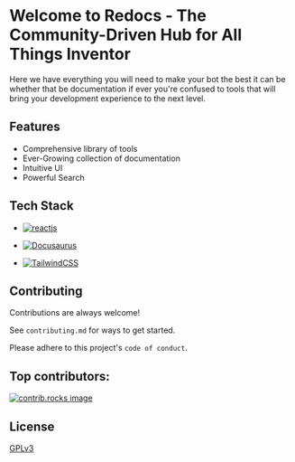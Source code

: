 # Welcome to Redocs - The Community-Driven Hub for All Things Inventor

Here we have everything you will need to make your bot the best it can be whether that be documentation if ever you're confused to tools that will bring your development experience to the next level.
## Features

- Comprehensive library of tools
- Ever-Growing collection of documentation
- Intuitive UI
- Powerful Search


## Tech Stack

- [![reactjs](https://shields.io/badge/react-black?logo=react&style=for-the-badge)](https://react.dev/)

- [![Docusaurus](https://img.shields.io/badge/Docusaurus-3ECC5F?logo=docusaurus&logoColor=fff&style=for-the-badge)](https://docusaurus.io/)

- [![TailwindCSS](https://img.shields.io/badge/Tailwind%20CSS-%2338B2AC.svg?logo=tailwind-css&logoColor=white&style=for-the-badge)](https://tailwindcss.com/)

## Contributing

Contributions are always welcome!

See `contributing.md` for ways to get started.

Please adhere to this project's `code of conduct`.

## Top contributors:
<a href="https://github.com/Inventor-Redux/Redocs/graphs/contributors">
  <img src="https://contrib.rocks/image?repo=Inventor-Redux/Redocs" alt="contrib.rocks image" />
</a>

## License

[GPLv3](https://choosealicense.com/licenses/gpl-3.0/)
